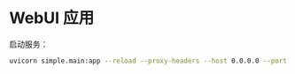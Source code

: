 # WebUI 应用

启动服务：

```bash
uvicorn simple.main:app --reload --proxy-headers --host 0.0.0.0 --port 9000
```
